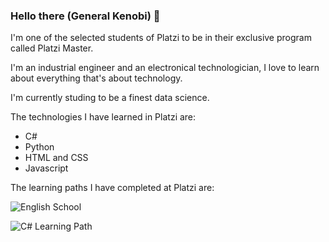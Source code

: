 ### Hello there (General Kenobi) 👋

<!--
**OscarPalominoC/OscarPalominoC** is a ✨ _special_ ✨ repository because its `README.md` (this file) appears on your GitHub profile.

Here are some ideas to get you started:

- 🔭 I’m currently working on ...
- 🌱 I’m currently learning ...
- 👯 I’m looking to collaborate on ...
- 🤔 I’m looking for help with ...
- 💬 Ask me about ...
- 📫 How to reach me: ...
- 😄 Pronouns: ...
- ⚡ Fun fact: ...
-->
I'm one of the selected students of Platzi to be in their exclusive program called Platzi Master.

I'm an industrial engineer and an electronical technologician, I love to learn about everything that's about technology.

I'm currently studing to be a finest data science.

The technologies I have learned in Platzi are:
* C# 
* Python
* HTML and CSS
* Javascript

The learning paths I have completed at Platzi are:

![English School](https://raw.githubusercontent.com/OscarPalominoC/OscarPalominoC/master/english.png)

![C# Learning Path](https://raw.githubusercontent.com/OscarPalominoC/OscarPalominoC/master/diploma.png)
